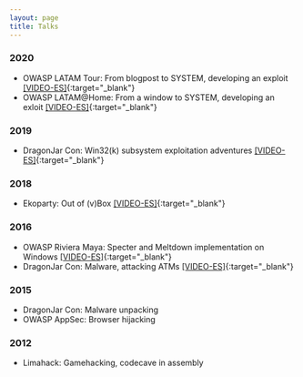 ```yaml
---
layout: page
title: Talks
---
```


### 2020
* OWASP LATAM Tour: From blogpost to SYSTEM, developing an exploit [[VIDEO-ES]](https://www.youtube.com/watch?v=8xHeNhx6dcY&t=2180s){:target="_blank"}
* OWASP LATAM@Home: From a window to SYSTEM, developing an exloit [[VIDEO-ES]](https://www.youtube.com/watch?v=daPnSP4bKV8){:target="_blank"}

### 2019
* DragonJar Con: Win32(k) subsystem exploitation adventures [[VIDEO-ES]](https://www.youtube.com/watch?v=9vgB8ilDfiE){:target="_blank"}

### 2018
* Ekoparty: Out of (v)Box [[VIDEO-ES]](https://www.youtube.com/watch?v=TbnymHIGhYc){:target="_blank"}

### 2016
* OWASP Riviera Maya: Specter and Meltdown implementation on Windows [[VIDEO-ES]](https://www.youtube.com/watch?v=Lh_lWF-udx4){:target="_blank"}
* DragonJar Con: Malware, attacking ATMs [[VIDEO-ES]](https://www.youtube.com/watch?v=ri335Mxl1U4){:target="_blank"}

### 2015
* DragonJar Con: Malware unpacking
* OWASP AppSec: Browser hijacking

### 2012
* Limahack: Gamehacking, codecave in assembly
